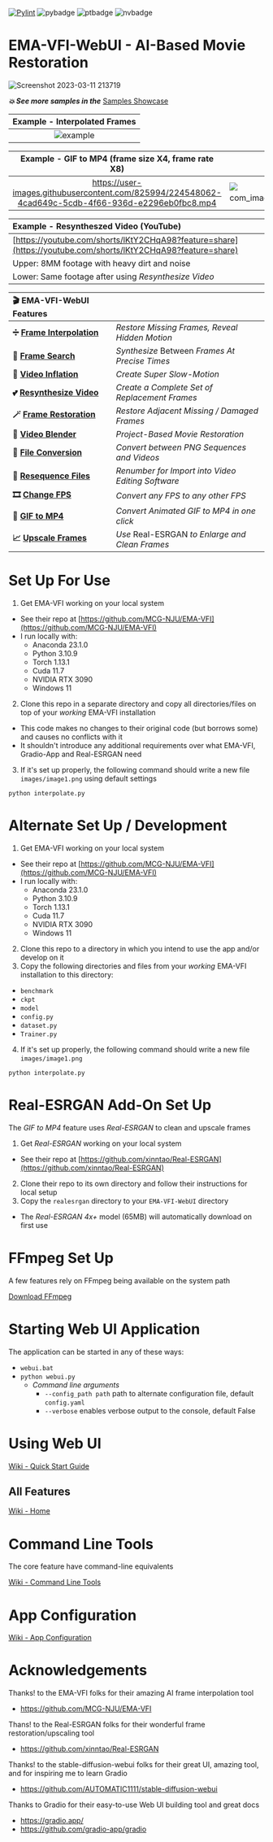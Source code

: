 [![Pylint](https://github.com/jhogsett/EMA-VFI-WebUI/actions/workflows/pylint.yml/badge.svg)](https://github.com/jhogsett/EMA-VFI-WebUI/actions/workflows/pylint.yml)
![pybadge](https://img.shields.io/badge/Python-3.10.9-4380b0)
![ptbadge](https://img.shields.io/badge/Torch-1.13.1-ee4b28)
![nvbadge](https://img.shields.io/badge/Cuda-11.7-76b900)

# EMA-VFI-WebUI - AI-Based Movie Restoration

![Screenshot 2023-03-11 213719](https://user-images.githubusercontent.com/825994/224527350-40808713-2f0b-4110-a544-a56b44ed18bf.png)

_**💥 See more samples in the**_ [Samples Showcase](https://github.com/jhogsett/EMA-VFI-WebUI/wiki/Samples-Showcase)

| Example - Interpolated Frames |
|:--:|
| ![example](https://user-images.githubusercontent.com/825994/224527362-90fb4b00-8433-44e9-a179-7c34dcd5f24e.gif) |

<!-- | Example - Video Inflation (YouTube) |
|:--:|
| [Demo of 32X Video Inflation with marked original frames](https://youtu.be/rOiALIN805w) |-->

| Example - GIF to MP4 (frame size X4, frame rate X8) | Example - Original GIF |
|:--:|:--:|
| https://user-images.githubusercontent.com/825994/224548062-4cad649c-5cdb-4f66-936d-e2296eb0fbc8.mp4 | ![http_t0 tagstat com_image03_0_21c475648484948484881505552](https://user-images.githubusercontent.com/825994/224527434-85668d32-a363-4c9a-85c0-535341c598de.gif) |

| Example - Resyntheszed Video (YouTube) |
|:--|
| [https://youtube.com/shorts/lKtY2CHqA98?feature=share](https://youtube.com/shorts/lKtY2CHqA98?feature=share) |
| Upper: 8MM footage with heavy dirt and noise |
| Lower: Same footage after using _Resynthesize Video_ |

| 🎬 EMA-VFI-WebUI Features | &nbsp; |
|:--|:--|
| **➗ [Frame Interpolation](https://github.com/jhogsett/EMA-VFI-WebUI/wiki/Frame-Interpolation)** | _Restore Missing Frames, Reveal Hidden Motion_ |
| **🔎 [Frame Search](https://github.com/jhogsett/EMA-VFI-WebUI/wiki/Frame-Search)** | _Synthesize_ Between _Frames At Precise Times_ |
| **🎈 [Video Inflation](https://github.com/jhogsett/EMA-VFI-WebUI/wiki/Video-Inflation)** | _Create Super Slow-Motion_ |
| **💕 [Resynthesize Video](https://github.com/jhogsett/EMA-VFI-WebUI/wiki/Resynthesize-Video)** | _Create a Complete Set of Replacement Frames_ |
| **🪄 [Frame Restoration](https://github.com/jhogsett/EMA-VFI-WebUI/wiki/Frame-Restoration)** | _Restore Adjacent Missing / Damaged Frames_ |
| **🔬 [Video Blender](https://github.com/jhogsett/EMA-VFI-WebUI/wiki/Video-Blender)** | _Project-Based Movie Restoration_ |
| **📁 [File Conversion](https://github.com/jhogsett/EMA-VFI-WebUI/wiki/Tools)** | _Convert between PNG Sequences and Videos_ |
| **🔢 [Resequence Files](https://github.com/jhogsett/EMA-VFI-WebUI/wiki/Resequence-Files)** | _Renumber for Import into Video Editing Software_ |
| **🎞️ [Change FPS](https://github.com/jhogsett/EMA-VFI-WebUI/wiki/Change-FPS)** | _Convert any FPS to any other FPS_ |
| **💎 [GIF to MP4](https://github.com/jhogsett/EMA-VFI-WebUI/wiki/GIF-to-MP4)** | _Convert Animated GIF to MP4 in one click_ |
| **📈 [Upscale Frames](https://github.com/jhogsett/EMA-VFI-WebUI/wiki/Upscale-Frames)** | _Use_ Real-ESRGAN _to Enlarge and Clean Frames_ |

# Set Up For Use

1. Get EMA-VFI working on your local system
- See their repo at [https://github.com/MCG-NJU/EMA-VFI](https://github.com/MCG-NJU/EMA-VFI)
- I run locally with:
  - Anaconda 23.1.0
  - Python 3.10.9
  - Torch 1.13.1
  - Cuda 11.7
  - NVIDIA RTX 3090
  - Windows 11
2. Clone this repo in a separate directory and copy all directories/files on top of your *working* EMA-VFI installation
- This code makes no changes to their original code (but borrows some) and causes no conflicts with it
- It shouldn't introduce any additional requirements over what EMA-VFI, Gradio-App and Real-ESRGAN need
3. If it's set up properly, the following command should write a new file `images/image1.png` using default settings

`python interpolate.py`

# Alternate Set Up / Development

1. Get EMA-VFI working on your local system
- See their repo at [https://github.com/MCG-NJU/EMA-VFI](https://github.com/MCG-NJU/EMA-VFI)
- I run locally with:
  - Anaconda 23.1.0
  - Python 3.10.9
  - Torch 1.13.1
  - Cuda 11.7
  - NVIDIA RTX 3090
  - Windows 11
2. Clone this repo to a directory in which you intend to use the app and/or develop on it
3. Copy the following directories and files from your *working* EMA-VFI installation to this directory:
- `benchmark`
- `ckpt`
- `model`
- `config.py`
- `dataset.py`
- `Trainer.py`
4. If it's set up properly, the following command should write a new file `images/image1.png`

`python interpolate.py`

# Real-ESRGAN Add-On Set Up

The _GIF to MP4_ feature uses _Real-ESRGAN_ to clean and upscale frames

1. Get _Real-ESRGAN_ working on your local system
- See their repo at [https://github.com/xinntao/Real-ESRGAN](https://github.com/xinntao/Real-ESRGAN)
2. Clone their repo to its own directory and follow their instructions for local setup
3. Copy the `realesrgan` directory to your `EMA-VFI-WebUI` directory
* The _Real-ESRGAN 4x+_ model (65MB) will automatically download on first use

# FFmpeg Set Up

A few features rely on FFmpeg being available on the system path

[Download FFmpeg](https://ffmpeg.org/download.html)

# Starting Web UI Application

The application can be started in any of these ways:
- `webui.bat`
- `python webui.py`
  - _Command line arguments_
    - `--config_path path` path to alternate configuration file, default `config.yaml`
    - `--verbose` enables verbose output to the console, default False

# Using Web UI

[Wiki - Quick Start Guide](https://github.com/jhogsett/VFIformer-WebUI/wiki/Quick-Start-Guide)

## All Features

[Wiki - Home](https://github.com/jhogsett/VFIformer-WebUI/wiki)

# Command Line Tools

The core feature have command-line equivalents

[Wiki - Command Line Tools](https://github.com/jhogsett/VFIformer-WebUI/wiki/Command-Line-Tools)

# App Configuration

[Wiki - App Configuration](https://github.com/jhogsett/VFIformer-WebUI/wiki/App-Configuration)

# Acknowledgements

Thanks! to the EMA-VFI folks for their amazing AI frame interpolation tool
- https://github.com/MCG-NJU/EMA-VFI

Thans! to the Real-ESRGAN folks for their wonderful frame restoration/upscaling tool
- https://github.com/xinntao/Real-ESRGAN

Thanks! to the stable-diffusion-webui folks for their great UI, amazing tool, and for inspiring me to learn Gradio
- https://github.com/AUTOMATIC1111/stable-diffusion-webui

Thanks to Gradio for their easy-to-use Web UI building tool and great docs
- https://gradio.app/
- https://github.com/gradio-app/gradio
